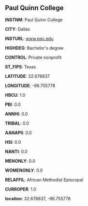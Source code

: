 
Paul Quinn College
---
**INSTNM**: Paul Quinn College

**CITY**: Dallas

**INSTURL**: www.pqc.edu

**HIGHDEG**: Bachelor's degree

**CONTROL**: Private nonprofit

**ST_FIPS**: Texas

**LATITUDE**: 32.678837

**LONGITUDE**: -96.755778

**HBCU**: 1.0

**PBI**: 0.0

**ANNHI**: 0.0

**TRIBAL**: 0.0

**AANAPII**: 0.0

**HSI**: 0.0

**NANTI**: 0.0

**MENONLY**: 0.0

**WOMENONLY**: 0.0

**RELAFFIL**: African Methodist Episcopal

**CURROPER**: 1.0

**location**: 32.678837, -96.755778